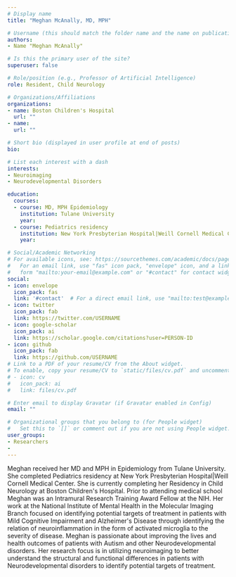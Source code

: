```yaml
---
# Display name
title: "Meghan McAnally, MD, MPH"

# Username (this should match the folder name and the name on publications)
authors:
- Name "Meghan McAnally"

# Is this the primary user of the site?
superuser: false

# Role/position (e.g., Professor of Artificial Intelligence)
role: Resident, Child Neurology

# Organizations/Affiliations
organizations:
- name: Boston Children's Hospital 
  url: ""
- name: 
  url: ""

# Short bio (displayed in user profile at end of posts)
bio: 

# List each interest with a dash
interests:
- Neuroimaging
- Neurodevelopmental Disorders

education:
  courses:
  - course: MD, MPH Epidemiology
    institution: Tulane University
    year:
  - course: Pediatrics residency
    institution: New York Presbyterian Hospital|Weill Cornell Medical Center
    year: 

# Social/Academic Networking
# For available icons, see: https://sourcethemes.com/academic/docs/page-builder/#icons
#   For an email link, use "fas" icon pack, "envelope" icon, and a link in the
#   form "mailto:your-email@example.com" or "#contact" for contact widget.
social:
- icon: envelope
  icon_pack: fas
  link: '#contact'  # For a direct email link, use "mailto:test@example.org".
- icon: twitter
  icon_pack: fab
  link: https://twitter.com/USERNAME
- icon: google-scholar
  icon_pack: ai
  link: https://scholar.google.com/citations?user=PERSON-ID
- icon: github
  icon_pack: fab
  link: https://github.com/USERNAME
# Link to a PDF of your resume/CV from the About widget.
# To enable, copy your resume/CV to `static/files/cv.pdf` and uncomment the lines below.
# - icon: cv
#   icon_pack: ai
#   link: files/cv.pdf

# Enter email to display Gravatar (if Gravatar enabled in Config)
email: ""

# Organizational groups that you belong to (for People widget)
#   Set this to `[]` or comment out if you are not using People widget.
user_groups:
- Researchers
- 
---
```


Meghan received her MD and MPH in Epidemiology from Tulane University. She completed Pediatrics residency at New York Presbyterian Hospital|Weill Cornell Medical Center. She is currently completing her Residency in Child Neurology at Boston Children's Hospital. Prior to attending medical school Meghan was an Intramural Research Training Award Fellow at the NIH. Her work at the National Institute of Mental Health in the Molecular Imaging Branch focused on identifying potential targets of treatment in patients with Mild Cognitive Impairment and Alzheimer's Disease through identifying the relation of neuroinflammation in the form of activated microglia to the severity of disease. Meghan is passionate about improving the lives and health outcomes of patients with Autism and other Neurodevelopmental disorders. Her research focus is in utilizing neuroimaging to better understand the structural and functional differences in patients with Neurodevelopmental disorders to identify potential targets of treatment. 
